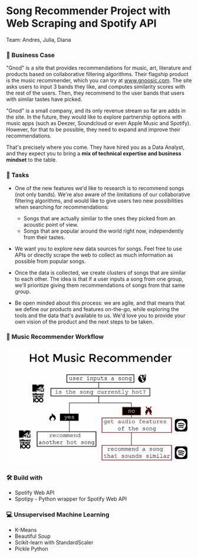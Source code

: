 # Song Recommender Project with Web Scraping and Spotify API

Team: Andres, Julia, Diana

### 💼 Business Case <a class="anchor" id="first-bullet-point"></a>

"Gnod" is a site that provides recommendations for music, art, literature and products based on collaborative filtering algorithms. Their flagship product is the music recommender, which you can try at www.gnoosic.com. The site asks users to input 3 bands they like, and computes similarity scores with the rest of the users. Then, they recommend to the user bands that users with similar tastes have picked.

"Gnod" is a small company, and its only revenue stream so far are adds in the site. In the future, they would like to explore partnership options with music apps (such as Deezer, Soundcloud or even Apple Music and Spotify). However, for that to be possible, they need to expand and improve their recommendations.

That's precisely where you come. They have hired you as a Data Analyst, and they expect you to bring a **mix of technical expertise and business mindset** to the table.

### 📝 Tasks <a class="anchor" id="second-bullet-point"></a>

* One of the new features we'd like to research is to recommend songs (not only bands). We're also aware of the limitations of our collaborative filtering algorithms, and would like to give users two new possibilities when searching for recommendations:

    * Songs that are actually similar to the ones they picked from an acoustic point of view.
    * Songs that are popular around the world right now, independently from their tastes.

* We want you to explore new data sources for songs. Feel free to use APIs or directly scrape the web to collect as much information as possible from popular songs. 

* Once the data is collected, we create clusters of songs that are similar to each other.                                                                               The idea is that if a user inputs a song from one group, we'll prioritize giving them recommendations of songs from that same group.

* Be open minded about this process: we are agile, and that means that we define our products and features on-the-go, while exploring the tools and the data that's available to us. We'd love you to provide your own vision of the product and the next steps to be taken.

### 🎵 Music Recommender Workflow <a class="anchor" id="third-bullet-point"></a>

![image](https://github.com/JuliaIron/song_recommender/blob/main/music_recommender_workflow.PNG)

### 🛠️ Build with <a class="anchor" id="fourth-bullet-point"></a>

* Spotify Web API
* Spotipy - Python wrapper for Spotify Web API

### 💻 Unsupervised Machine Learning <a class="anchor" id="fifth-bullet-point"></a>

* K-Means
* Beautiful Soup
* Scikit-learn with StandardScaler
* Pickle Python

